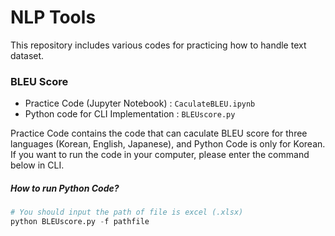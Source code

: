 # NLP Tools

This repository includes various codes for practicing how to handle text dataset.

### BLEU Score
- Practice Code (Jupyter Notebook) : `CaculateBLEU.ipynb`
- Python code for CLI Implementation : `BLEUscore.py`

Practice Code contains the code that can caculate BLEU score for three languages (Korean, English, Japanese), and Python Code is only for Korean. If you want to run the code in your computer, please enter the command below in CLI. 

##### How to run Python Code?
```python
# You should input the path of file is excel (.xlsx)
python BLEUscore.py -f pathfile
```
